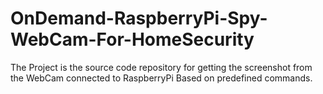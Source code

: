# OnDemand-RaspberryPi-Spy-WebCam-For-HomeSecurity
The Project  is the source code repository for getting the screenshot from the WebCam connected to RaspberryPi Based on predefined commands.
